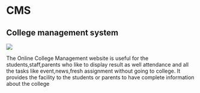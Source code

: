 # CMS
 College management system
---

![](https://raw.githubusercontent.com/genigarus/CMS/master/Assets/home.png)

The Online College Management website is useful for the students,staff,parents who like to display result as well attendance and all the tasks like event,news,fresh assignment without going to college. It provides the facility to the students or parents to have complete information about the college
